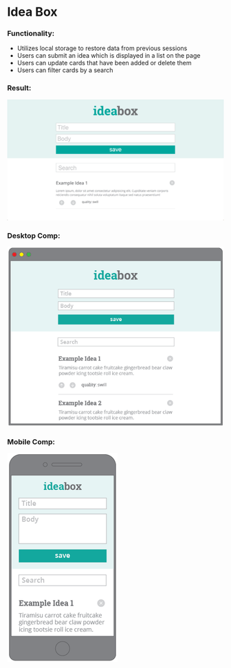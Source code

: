 # Idea Box

### Functionality:
- Utilizes local storage to restore data from previous sessions
- Users can submit an idea which is displayed in a list on the page
- Users can update cards that have been added or delete them
- Users can filter cards by a search

### Result:
![Screen Shot](https://github.com/chris023/readme-storage/blob/master/idea-box/Screen%20Shot.png)
### Desktop Comp:
![Desktop Comp](https://github.com/chris023/readme-storage/blob/master/idea-box/desktop-comp.png) 
### Mobile Comp:
![Mobile Comp](https://github.com/chris023/readme-storage/blob/master/idea-box/mobile-comp.png)
